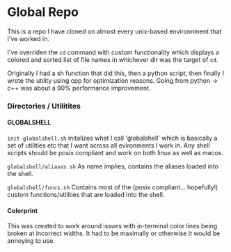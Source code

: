 # Global Repo

This is a repo I have cloned on almost every unix-based environnment that I've worked in.

I've overriden the `cd` command with custom functionality which displays a colored and sorted list of file names in whichever dir was the target of `cd`.

Originally I had a sh function that did this, then a python script, then finally I wrote the utility using cpp for optimization reasons. Going from python -> c++ was about a 90% performance improvement.

### Directories / Utilitites

#### GLOBALSHELL

`init-globalshell.sh` initalizes what I call 'globalshell' which is basically a set of utilities etc that I want across all evironments I work in. Any shell scripts should be posix compliant and work on both linux as well as macos.

`globalshell/aliases.sh` As name implies, contains the aliases loaded into the shell.

`globalshell/funcs.sh` Contains most of the (posix compliant... hopefully!) custom functions/utilities that are loaded into the shell.

#### Colorprint

This was created to work around issues with in-terminal color lines being broken at incorrect widths. It had to be maximally or otherwise it would be annoying to use.